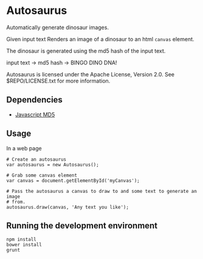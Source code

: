 # Autosaurus

Automatically generate dinosaur images.

Given input text Renders an image of a dinosaur to an html `canvas` element.

The dinosaur is generated using the md5 hash of the input text.

input text -> md5 hash -> BINGO DINO DNA!

Autosaurus is licensed under the Apache License, Version 2.0. See
$REPO/LICENSE.txt for more information.

## Dependencies

- [Javascript MD5](https://github.com/blueimp/JavaScript-MD5)

## Usage

In a web page

    # Create an autosaurus
    var autosaurus = new Autosaurus();

    # Grab some canvas element
    var canvas = document.getElementById('myCanvas');

    # Pass the autosaurus a canvas to draw to and some text to generate an image
    # from.
    autosaurus.draw(canvas, 'Any text you like');


## Running the development environment

    npm install
    bower install
    grunt


